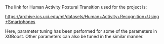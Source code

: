 The link for Human Activity Postural Transition used for the project is: 

https://archive.ics.uci.edu/ml/datasets/Human+Activity+Recognition+Using+Smartphones

Here, parameter tuning has been performed for some of the parameters in XGBoost. Other parameters can also be tuned in the similar manner.